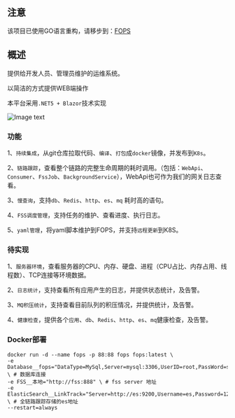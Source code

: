## 注意
该项目已使用GO语言重构，请移步到：[FOPS](https://github.com/farseers/FOPS)

## 概述
提供给开发人员、管理员维护的运维系统。

以简洁的方式提供WEB端操作

本平台采用`.NET5 + Blazor`技术实现

![Image text](https://gitee.com/FarseerNet/FOPS/raw/main/07_Solution%20Items%EF%BC%88%E9%A1%B9%E7%9B%AE%E6%96%87%E4%BB%B6%EF%BC%89/index.png)

### 功能

1、`持续集成`，从git仓库拉取代码、`编译`、`打包`成`docker`镜像，并发布到`K8s`。

2、`链路跟踪`，查看整个链路的完整生命周期的耗时调用。（包括：`WebApi`、`Consumer`、`FssJob`、`BackgroundService`），WebApi也可作为我们的网关日志查看。

3、`慢查询`，支持`db`、`Redis`、`http`、`es`、`mq` 耗时高的语句。

4、`FSS调度管理`，支持任务的维护、查看进度、执行日志。

5、`yaml管理`，将yaml脚本维护到FOPS，并支持`远程更新`到K8S。

### 待实现

1、`服务器环境`，查看服务器的CPU、内存、硬盘、进程（CPU占比、内存占用、线程数）、TCP连接等环境数据。

2、`日志统计`，支持查看所有应用产生的日志，并提供状态统计，及告警。

3、`MQ积压统计`，支持查看目前队列的积压情况，并提供统计，及告警。

4、`健康检查`，提供各个`应用`、`db`、`Redis`、`http`、`es`、`mq`健康检查，及告警。

### Docker部署

```
docker run -d --name fops -p 88:88 fops fops:latest \
-e Database__fops="DataType=MySql,Server=mysql:3306,UserID=root,PassWord=steden@123,Catalog=fops,PoolMaxSize=50,PoolMinSize=1" \ # 数据库连接
-e FSS__本地="http://fss:888" \ # fss server 地址
-e ElasticSearch__LinkTrack="Server=http://es:9200,Username=es,Password=123456" \ # 全链路跟踪存储的es地址
--restart=always
```

